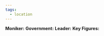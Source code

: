 ```yaml
---
tags:
  - location
---
```

**Moniker:** 
**Government:** 
**Leader:** 
**Key Figures:** 


